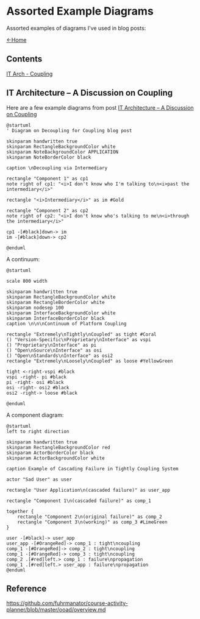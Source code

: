# Assorted Example Diagrams
Assorted examples of diagrams I've used in blog posts:

[<-Home](../../README.md)

## Contents
[IT Arch - Coupling](#itarch-coupling)<br>

<a name="itarch-coupling"/>

## IT Architecture – A Discussion on Coupling

Here are a few example diagrams from post [IT Architecture – A Discussion on Coupling](https://mattjhayes.com/2020/04/18/it-architecture-a-discussion-on-coupling/)

```plantuml
@startuml
' Diagram on Decoupling for Coupling blog post

skinparam handwritten true
skinparam RectangleBackgroundColor white
skinparam NoteBackgroundColor APPLICATION
skinparam NoteBorderColor black

caption \nDecoupling via Intermediary

rectangle "Component 1" as cp1
note right of cp1: "<i>I don't know who I'm talking to\n<i>past the intermediary</i>"

rectangle "<i>Intermediary</i>" as im #Gold

rectangle "Component 2" as cp2
note right of cp2: "<i>I don't know who's talking to me\n<i>through the intermediary</i>"

cp1 -[#black]down-> im
im -[#black]down-> cp2

@enduml
```


A continuum:

```plantuml
@startuml

scale 800 width

skinparam handwritten true
skinparam RectangleBackgroundColor white
skinparam RectangleBorderColor white
skinparam nodesep 100
skinparam InterfaceBackgroundColor white
skinparam InterfaceBorderColor black
caption \n\n\nContinuum of Platform Coupling

rectangle "Extremely\nTightly\nCoupled" as tight #Coral
() "Version-Specific\nProprietary\nInterface" as vspi
() "Proprietary\nInterface" as pi
() "Open\nSource\nInterface" as osi
() "Open\nStandards\nInterface" as osi2
rectangle "Extremely\nLoosely\nCoupled" as loose #YellowGreen

tight <-right-vspi #black
vspi -right- pi #black
pi -right- osi #black
osi -right- osi2 #black
osi2 -right-> loose #black

@enduml
```



A component diagram:

```plantuml
@startuml
left to right direction

skinparam handwritten true
skinparam RectangleBackgroundColor red
skinparam ActorBorderColor black
skinparam ActorBackgroundColor white

caption Example of Cascading Failure in Tightly Coupling System

actor "Sad User" as user

rectangle "User Application\n(cascaded failure)" as user_app

rectangle "Component 1\n(cascaded failure)" as comp_1

together {
    rectangle "Component 2\n(original failure)" as comp_2
    rectangle "Component 3\n(working)" as comp_3 #LimeGreen
}

user -[#black]-> user_app
user_app -[#OrangeRed]-> comp_1 : tight\ncoupling
comp_1 -[#OrangeRed]-> comp_2 : tight\ncoupling
comp_1 -[#OrangeRed]-> comp_3 : tight\ncoupling
comp_2 .[#red]left.> comp_1 : failure\npropagation
comp_1 .[#red]left.> user_app : failure\npropagation
@enduml
```


## Reference

https://github.com/fuhrmanator/course-activity-planner/blob/master/ooad/overview.md